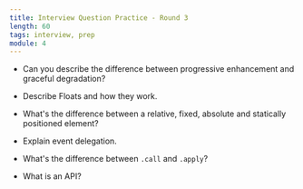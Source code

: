 ```yaml
---
title: Interview Question Practice - Round 3
length: 60
tags: interview, prep
module: 4
---
```


- Can you describe the difference between progressive enhancement and graceful degradation?

- Describe Floats and how they work.

- What's the difference between a relative, fixed, absolute and statically positioned element?

- Explain event delegation.

- What's the difference between `.call` and `.apply`?

- What is an API?